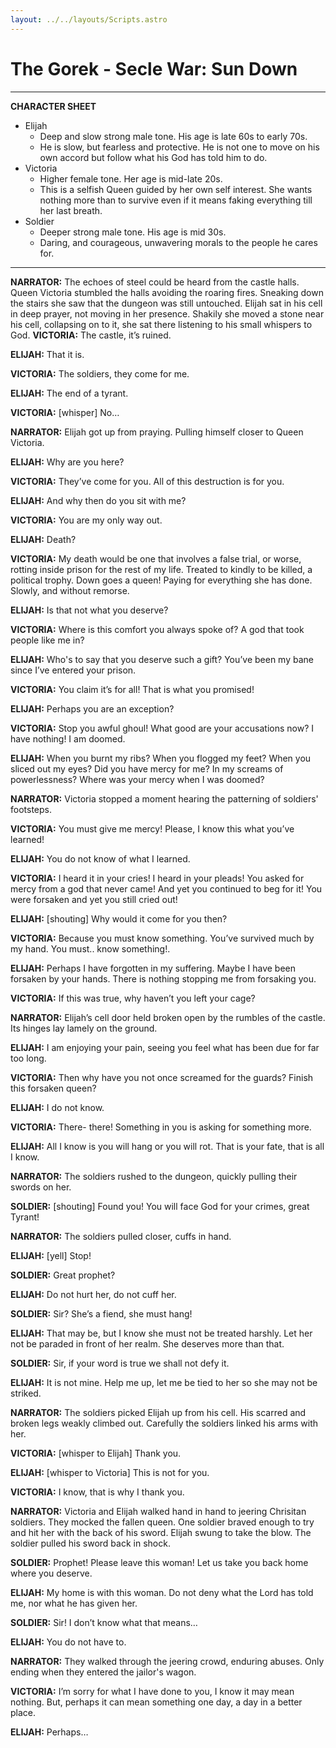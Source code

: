 ```yaml
---
layout: ../../layouts/Scripts.astro
---
```


# The Gorek - Secle War: Sun Down
---

**CHARACTER SHEET**

* Elijah
    * Deep and slow strong male tone. His age is late 60s to early 70s.
    * He is slow, but fearless and protective. He is not one to move on his own accord but follow what his God has told him to do.
* Victoria
    * Higher female tone. Her age is mid-late 20s.
    * This is a selfish Queen guided by her own self interest. She wants nothing more than to survive even if it means faking everything till her last breath.
* Soldier
    * Deeper strong male tone. His age is mid 30s.
    * Daring, and courageous, unwavering morals to the people he cares for.

---

**NARRATOR:** The echoes of steel could be heard from the castle halls. Queen Victoria stumbled the halls avoiding the roaring fires. Sneaking down the stairs she saw that the dungeon was still untouched. Elijah sat in his cell in deep prayer, not moving in her presence. Shakily she moved a stone near his cell, collapsing on to it, she sat there listening to his small whispers to God.
**VICTORIA:** The castle, it’s ruined.

**ELIJAH:** That it is. 

**VICTORIA:** The soldiers, they come for me.

**ELIJAH:** The end of a tyrant.

**VICTORIA:** [whisper] No…

**NARRATOR:** Elijah got up from praying. Pulling himself closer to Queen Victoria. 

**ELIJAH:** Why are you here?

**VICTORIA:** They’ve come for you. All of this destruction is for you. 

**ELIJAH:** And why then do you sit with me?

**VICTORIA:** You are my only way out.

**ELIJAH:** Death?

**VICTORIA:** My death would be one that involves a false trial, or worse, rotting inside prison for the rest of my life. Treated to kindly to be killed, a political trophy. Down goes a queen! Paying for everything she has done. Slowly, and without remorse.

**ELIJAH:** Is that not what you deserve?

**VICTORIA:** Where is this comfort you always spoke of? A god that took people like me in?

**ELIJAH:** Who's to say that you deserve such a gift? You’ve been my bane since I’ve entered your prison.

**VICTORIA:** You claim it’s for all! That is what you promised!

**ELIJAH:** Perhaps you are an exception?

**VICTORIA:** Stop you awful ghoul! What good are your accusations now? I have nothing! I am doomed.

**ELIJAH:** When you burnt my ribs? When you flogged my feet? When you sliced out my eyes? Did you have mercy for me? In my screams of powerlessness? Where was your mercy when I was doomed?

**NARRATOR:** Victoria stopped a moment hearing the patterning of soldiers' footsteps. 

**VICTORIA:** You must give me mercy! Please, I know this what you’ve learned!

**ELIJAH:** You do not know of what I learned.

**VICTORIA:** I heard it in your cries! I heard in your pleads! You asked for mercy from a god that never came! And yet you continued to beg for it! You were forsaken and yet you still cried out!

**ELIJAH:** [shouting] Why would it come for you then?

**VICTORIA:** Because you must know something. You’ve survived much by my hand. You must.. know something!. 

**ELIJAH:** Perhaps I have forgotten in my suffering. Maybe I have been forsaken by your hands. There is nothing stopping me from forsaking you.

**VICTORIA:** If this was true, why haven’t you left your cage?

**NARRATOR:** Elijah’s cell door held broken open by the rumbles of the castle. Its hinges lay lamely on the ground. 

**ELIJAH:** I am enjoying your pain, seeing you feel what has been due for far too long.

**VICTORIA:** Then why have you not once screamed for the guards? Finish this forsaken queen?

**ELIJAH:** I do not know. 

**VICTORIA:** There- there! Something in you is asking for something more. 

**ELIJAH:** All I know is you will hang or you will rot. That is your fate, that is all I know.

**NARRATOR:** The soldiers rushed to the dungeon, quickly pulling their swords on her. 

**SOLDIER:** [shouting] Found you! You will face God for your crimes, great Tyrant! 

**NARRATOR:** The soldiers pulled closer, cuffs in hand. 

**ELIJAH:** [yell] Stop! 

**SOLDIER:** Great prophet? 

**ELIJAH:** Do not hurt her, do not cuff her. 

**SOLDIER:** Sir? She’s a fiend, she must hang!

**ELIJAH:** That may be, but I know she must not be treated harshly. Let her not be paraded in front of her realm. She deserves more than that.

**SOLDIER:** Sir, if your word is true we shall not defy it.

**ELIJAH:** It is not mine. Help me up, let me be tied to her so she may not be striked.

**NARRATOR:** The soldiers picked Elijah up from his cell. His scarred and broken legs weakly climbed out. Carefully the soldiers linked his arms with her.

**VICTORIA:** [whisper to Elijah] Thank you. 

**ELIJAH:** [whisper to Victoria] This is not for you. 

**VICTORIA:** I know, that is why I thank you.

**NARRATOR:** Victoria and Elijah walked hand in hand to jeering Chrisitan soldiers. They mocked the fallen queen. One soldier braved enough to try and hit her with the back of his sword. Elijah swung to take the blow. The soldier pulled his sword back in shock.

**SOLDIER:** Prophet! Please leave this woman! Let us take you back home where you deserve. 

**ELIJAH:** My home is with this woman. Do not deny what the Lord has told me, nor what he has given her.

**SOLDIER:** Sir! I don’t know what that means…

**ELIJAH:** You do not have to.

**NARRATOR:** They walked through the jeering crowd, enduring abuses. Only ending when they entered the jailor's wagon. 

**VICTORIA:** I’m sorry for what I have done to you, I know it may mean nothing. But, perhaps it can mean something one day, a day in a better place.

**ELIJAH:** Perhaps…